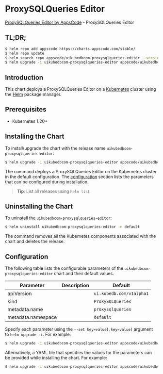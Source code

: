 # ProxySQLQueries Editor

[ProxySQLQueries Editor by AppsCode](https://appscode.com) - ProxySQLQueries Editor

## TL;DR;

```bash
$ helm repo add appscode https://charts.appscode.com/stable/
$ helm repo update
$ helm search repo appscode/uikubedbcom-proxysqlqueries-editor --version=v0.21.0
$ helm upgrade -i uikubedbcom-proxysqlqueries-editor appscode/uikubedbcom-proxysqlqueries-editor -n default --create-namespace --version=v0.21.0
```

## Introduction

This chart deploys a ProxySQLQueries Editor on a [Kubernetes](http://kubernetes.io) cluster using the [Helm](https://helm.sh) package manager.

## Prerequisites

- Kubernetes 1.20+

## Installing the Chart

To install/upgrade the chart with the release name `uikubedbcom-proxysqlqueries-editor`:

```bash
$ helm upgrade -i uikubedbcom-proxysqlqueries-editor appscode/uikubedbcom-proxysqlqueries-editor -n default --create-namespace --version=v0.21.0
```

The command deploys a ProxySQLQueries Editor on the Kubernetes cluster in the default configuration. The [configuration](#configuration) section lists the parameters that can be configured during installation.

> **Tip**: List all releases using `helm list`

## Uninstalling the Chart

To uninstall the `uikubedbcom-proxysqlqueries-editor`:

```bash
$ helm uninstall uikubedbcom-proxysqlqueries-editor -n default
```

The command removes all the Kubernetes components associated with the chart and deletes the release.

## Configuration

The following table lists the configurable parameters of the `uikubedbcom-proxysqlqueries-editor` chart and their default values.

|     Parameter      | Description |               Default               |
|--------------------|-------------|-------------------------------------|
| apiVersion         |             | <code>ui.kubedb.com/v1alpha1</code> |
| kind               |             | <code>ProxySQLQueries</code>        |
| metadata.name      |             | <code>proxysqlqueries</code>        |
| metadata.namespace |             | <code>default</code>                |


Specify each parameter using the `--set key=value[,key=value]` argument to `helm upgrade -i`. For example:

```bash
$ helm upgrade -i uikubedbcom-proxysqlqueries-editor appscode/uikubedbcom-proxysqlqueries-editor -n default --create-namespace --version=v0.21.0 --set apiVersion=ui.kubedb.com/v1alpha1
```

Alternatively, a YAML file that specifies the values for the parameters can be provided while
installing the chart. For example:

```bash
$ helm upgrade -i uikubedbcom-proxysqlqueries-editor appscode/uikubedbcom-proxysqlqueries-editor -n default --create-namespace --version=v0.21.0 --values values.yaml
```
